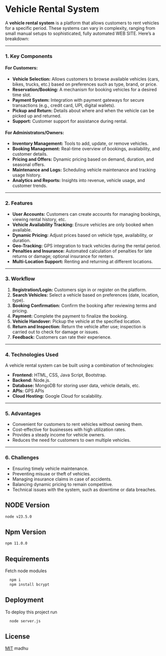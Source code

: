 # Vehicle Rental System

A **vehicle rental system** is a platform that allows customers to rent vehicles for a specific period. These systems can vary in complexity, ranging from small manual setups to sophisticated, fully automated WEB SITE. Here’s a breakdown:

---

### **1. Key Components**

#### **For Customers:**

- **Vehicle Selection:** Allows customers to browse available vehicles (cars, bikes, trucks, etc.) based on preferences such as type, brand, or price.
- **Reservation/Booking:** A mechanism for booking vehicles for a desired time slot.
- **Payment System:** Integration with payment gateways for secure transactions (e.g., credit card, UPI, digital wallets).
- **Pickup and Return:** Details about where and when the vehicle can be picked up and returned.
- **Support:** Customer support for assistance during rental.

#### **For Administrators/Owners:**

- **Inventory Management:** Tools to add, update, or remove vehicles.
- **Booking Management:** Real-time overview of bookings, availability, and customer details.
- **Pricing and Offers:** Dynamic pricing based on demand, duration, and seasonal offers.
- **Maintenance and Logs:** Scheduling vehicle maintenance and tracking usage history.
- **Analytics and Reports:** Insights into revenue, vehicle usage, and customer trends.

---

### **2. Features**

- **User Accounts:** Customers can create accounts for managing bookings, viewing rental history, etc.
- **Vehicle Availability Tracking:** Ensure vehicles are only booked when available.
- **Dynamic Pricing:** Adjust prices based on vehicle type, availability, or duration.
- **Geo-Tracking:** GPS integration to track vehicles during the rental period.
- **Penalties and Insurance:** Automated calculation of penalties for late returns or damage; optional insurance for renters.
- **Multi-Location Support:** Renting and returning at different locations.

---

### **3. Workflow**

1. **Registration/Login:** Customers sign in or register on the platform.
2. **Search Vehicles:** Select a vehicle based on preferences (date, location, type).
3. **Booking Confirmation:** Confirm the booking after reviewing terms and pricing.
4. **Payment:** Complete the payment to finalize the booking.
5. **Vehicle Handover:** Pickup the vehicle at the specified location.
6. **Return and Inspection:** Return the vehicle after use; inspection is carried out to check for damage or issues.
7. **Feedback:** Customers can rate their experience.

---

### **4. Technologies Used**

A vehicle rental system can be built using a combination of technologies:

- **Frontend:** HTML, CSS, Java Script, Bootstrap.
- **Backend:** Node.js.
- **Database:** MongoDB for storing user data, vehicle details, etc.
- **APIs:** GPS APIs
- **Cloud Hosting:** Google Cloud for scalability.

---

### **5. Advantages**

- Convenient for customers to rent vehicles without owning them.
- Cost-effective for businesses with high utilization rates.
- Provides a steady income for vehicle owners.
- Reduces the need for customers to own multiple vehicles.

---

### **6. Challenges**

- Ensuring timely vehicle maintenance.
- Preventing misuse or theft of vehicles.
- Managing insurance claims in case of accidents.
- Balancing dynamic pricing to remain competitive.
- Technical issues with the system, such as downtime or data breaches.

## NODE Version

```bash
node v23.5.0
```

## Npm Version

```bash
npm 11.0.0
```

## Requirements

Fetch node modules

```bash
  npm i
  npm install bcrypt
```

## Deployment

To deploy this project run

```bash
  node server.js
```

## License

[MIT](https://choosealicense.com/licenses/mit/)
madhu
